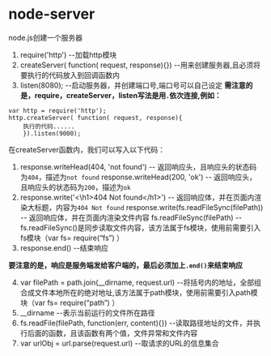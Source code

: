 # node-server

node.js创建一个服务器
1. require('http')  --加载http模块
2. createServer( function( request, response){})   --用来创建服务器,且必须将要执行的代码放入到回调函数内
3. listen(8080);   --启动服务器，并创建端口号,端口号可以自己设定
**需注意的是，require，createServer，listen写法是用`.`依次连接,例如：**
```
var http = require('http');
http.createServer( function( request, response){
	执行的代码......
	}).listen(9000);
```

在createServer函数内，我们可以写入以下代码：

1. response.writeHead(404, 'not found')  -- 返回响应头，且响应头的状态码为`404`，描述为`not found`
	response.writeHead(200, 'ok')     -- 返回响应头，且响应头的状态码为`200`，描述为`ok`
2. response.write('<\h1>404 Not found<\/h1>')  -- 返回响应体，并在页面内渲染大标题，内容为`404 Not found`
	response.write(fs.readFileSync(filePath))  -- 返回响应体，并在页面内渲染文件内容
	fs.readFileSync(filePath)   --fs.readFileSync()是同步读取文件内容，该方法属于fs模块，使用前需要引入fs模块（var fs= require(“fs”) ）
3. response.end()  --结束响应

**要注意的是，响应是服务端发给客户端的，最后必须加上`.end()`来结束响应**

4. var filePath = path.join(\__dirname, request.url)  --将括号内的地址，全部组合成文件本地所在的绝对地址,该方法属于path模块，使用前需要引入path模块（var fs= require(“path”) ）
5. \__dirname    --表示当前运行的文件所在路径
6. fs.readFile(filePath, function(err, content){})   --读取路径地址的文件，并执行后面的函数，且该函数有两个值，文件异常和文件内容
7. var urlObj = url.parse(request.url)   --取请求的URL的信息集合